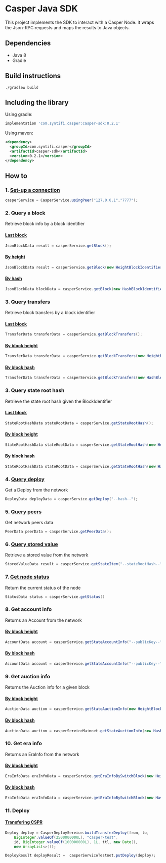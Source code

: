 # Casper Java SDK
 
This project implements the SDK to interact with a Casper Node. It wraps the Json-RPC requests and maps the results to Java objects. 

## Dependencies
- Java 8 
- Gradle

## Build instructions
```
./gradlew build
```

## Including the library

Using gradle:

```gradle
implementation 'com.syntifi.casper:casper-sdk:0.2.1'
```

Using maven:

``` xml
<dependency>
  <groupId>com.syntifi.casper</groupId>
  <artifactId>casper-sdk</artifactId>
  <version>0.2.1</version>
</dependency>
```

## How to

### 1. [Set-up a connection](https://github.com/syntifi/casper-sdk/blob/main/src/test/java/com/syntifi/casper/sdk/service/AbstractJsonRpcTests.java#L23-L39)

```Java
casperService = CasperService.usingPeer("127.0.0.1","7777");
```

### 2. Query a block
Retrieve block info by a block identifier

#### [Last block](https://github.com/syntifi/casper-sdk/blob/main/src/test/java/com/syntifi/casper/sdk/service/CasperServiceTests.java#L119)
```Java
JsonBlockData result = casperService.getBlock();
```
#### [By height](https://github.com/syntifi/casper-sdk/blob/main/src/test/java/com/syntifi/casper/sdk/service/CasperServiceTests.java#L138-L139)
```Java
JsonBlockData result = casperService.getBlock(new HeightBlockIdentifier(1234));
```
#### [By hash](https://github.com/syntifi/casper-sdk/blob/main/src/test/java/com/syntifi/casper/sdk/service/CasperServiceTests.java#L126-L127)
```Java
JsonBlockData blockData = casperService.getBlock(new HashBlockIdentifier("--hash--"));
```

### 3. Query transfers
Retrieve block transfers by a block identifier

#### [Last block](https://github.com/syntifi/casper-sdk/blob/main/src/test/java/com/syntifi/casper/sdk/service/CasperServiceTests.java#L148)
```Java
TransferData transferData = casperService.getBlockTransfers();
```
#### [By block height](https://github.com/syntifi/casper-sdk/blob/main/src/test/java/com/syntifi/casper/sdk/service/CasperServiceTests.java#L155)
```Java
TransferData transferData = casperService.getBlockTransfers(new HeightBlockIdentifier(1234));
```
#### [By block hash](https://github.com/syntifi/casper-sdk/blob/main/src/test/java/com/syntifi/casper/sdk/service/CasperServiceTests.java#L170-L171)
```Java
TransferData transferData = casperService.getBlockTransfers(new HashBlockIdentifier("--hash--"));
```

### 3. Query state root hash
Retrieve the state root hash given the BlockIdentifier
#### [Last block](https://github.com/syntifi/casper-sdk/blob/main/src/test/java/com/syntifi/casper/sdk/service/CasperServiceTests.java#L186)
```Java
StateRootHashData stateRootData = casperService.getStateRootHash();
```
#### [By block height](https://github.com/syntifi/casper-sdk/blob/main/src/test/java/com/syntifi/casper/sdk/service/CasperServiceTests.java#L193)
```Java
StateRootHashData stateRootData = casperService.getStateRootHash(new HeightBlockIdentifier(1234));
```
#### [By block hash](https://github.com/syntifi/casper-sdk/blob/main/src/test/java/com/syntifi/casper/sdk/service/CasperServiceTests.java#L201-L202)
```Java
StateRootHashData stateRootData = casperService.getStateRootHash(new HashBlockIdentifier("--hash--"));
```

### 4. [Query deploy](https://github.com/syntifi/casper-sdk/blob/main/src/test/java/com/syntifi/casper/sdk/service/CasperServiceTests.java#L225-L226)
Get a Deploy from the network
```Java
DeployData deployData = casperService.getDeploy("--hash--");
```

### 5. [Query peers](https://github.com/syntifi/casper-sdk/blob/main/src/test/java/com/syntifi/casper/sdk/service/CasperServiceTests.java#L111)
Get network peers data
```Java
PeerData peerData = casperService.getPeerData();
```

### 6. [Query stored value](https://github.com/syntifi/casper-sdk/blob/main/src/test/java/com/syntifi/casper/sdk/service/CasperServiceTests.java#L212-L215)
Retrieve a stored value from the network
```Java
StoredValueData result = casperService.getStateItem("--stateRootHash--", "key", Arrays.asList("The path components starting from the key as base"));
```

### 7. [Get node status](https://github.com/syntifi/casper-sdk/blob/main/src/test/java/com/syntifi/casper/sdk/service/CasperServiceTests.java#L242)
Return the current status of the node
```Java
StatusData status = casperService.getStatus()
```

### 8. Get account info
Returns an Account from the network
#### [By block height](https://github.com/syntifi/casper-sdk/blob/main/src/test/java/com/syntifi/casper/sdk/service/CasperServiceTests.java#L280-L282)
```Java
AccountData account = casperService.getStateAccountInfo("--publicKey--", new HeightBlockIdentifier(1234));
```
#### [By block hash](https://github.com/syntifi/casper-sdk/blob/main/src/test/java/com/syntifi/casper/sdk/service/CasperServiceTests.java#L268-L270)
```Java
AccountData account = casperService.getStateAccountInfo("--publicKey--", new HashBlockIdentifier("--hash--"));
```

### 9. Get auction info
Returns the Auction info for a given block
#### [By block height](https://github.com/syntifi/casper-sdk/blob/main/src/test/java/com/syntifi/casper/sdk/service/CasperServiceTests.java#L302)
```Java
AuctionData auction = casperService.getStateAuctionInfo(new HeightBlockIdentifier(1234));
```
#### [By block hash](https://github.com/syntifi/casper-sdk/blob/main/src/test/java/com/syntifi/casper/sdk/service/CasperServiceTests.java#L292-L293)
```Java
AuctionData auction = casperServiceMainnet.getStateAuctionInfo(new HashBlockIdentifier("--hash--"));
```

### 10. Get era info
Returns an EraInfo from the network
#### [By block height](https://github.com/syntifi/casper-sdk/blob/main/src/test/java/com/syntifi/casper/sdk/service/CasperServiceTests.java#L311)
```Java
EraInfoData eraInfoData = casperService.getEraInfoBySwitchBlock(new HeightBlockIdentifier(1234));
```
#### [By block hash](https://github.com/syntifi/casper-sdk/blob/main/src/test/java/com/syntifi/casper/sdk/service/CasperServiceTests.java#L325-L326)
```Java
EraInfoData eraInfoData = casperService.getEraInfoBySwitchBlock(new HashBlockIdentifier("--hash--"));
```

### 11. Deploy
#### [Transfering CSPR ](https://github.com/syntifi/casper-sdk/blob/347e8a8a3538f18a064dc4e224b3d1816b6e8f90/src/test/java/com/syntifi/casper/sdk/service/CasperDeployServiceTests.java#L73-L77)

```Java
Deploy deploy = CasperDeployService.buildTransferDeploy(from, to,
    BigInteger.valueOf(2500000000L), "casper-test",
    id, BigInteger.valueOf(100000000L), 1L, ttl, new Date(),
    new ArrayList<>());

DeployResult deployResult =  casperServiceTestnet.putDeploy(deploy);
```
